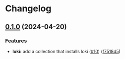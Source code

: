# Changelog

## [0.1.0](https://github.com/mateusz-uminski/ansible-collections/compare/loki-v0.0.1...loki-v0.1.0) (2024-04-20)


### Features

* **loki:** add a collection that installs loki ([#10](https://github.com/mateusz-uminski/ansible-collections/issues/10)) ([f7518d5](https://github.com/mateusz-uminski/ansible-collections/commit/f7518d56cfeaf8519b9b3cd416f0a7493eab590c))

